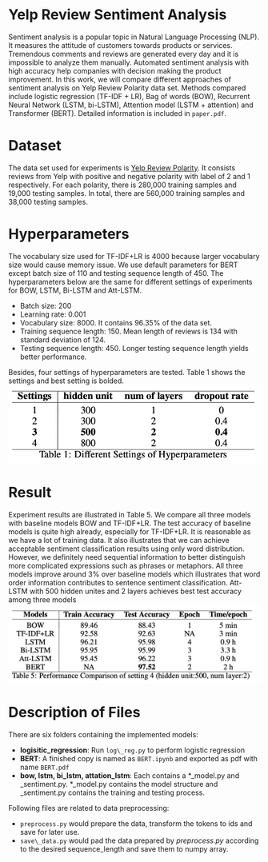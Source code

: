 # Yelp Review Sentiment Analysis

Sentiment analysis is a popular topic in Natural Language Processing (NLP). It measures the attitude of customers towards products or services. Tremendous comments and reviews are generated every day and it is impossible to analyze them manually. Automated sentiment analysis with high accuracy help companies with decision making the product improvement. In this work, we will compare different approaches of sentiment analysis on Yelp Review Polarity data set. Methods compared include logistic regression (TF-IDF + LR), Bag of words (BOW), Recurrent Neural Network (LSTM, bi-LSTM), Attention model (LSTM + attention) and Transformer (BERT). Detailed information is included in `paper.pdf`.

# Dataset

The data set used for experiments is [Yelp Review Polarity](https://www.kaggle.com/irustandi/yelp-review-polarity/version/1#yelp_review_polarity_csv.zip). It consists reviews from Yelp with positive and negative polarity with label of 2 and 1 respectively. For each polarity, there is 280,000 training samples and 19,000 testing samples. In total, there are 560,000 training samples and 38,000 testing samples.

# Hyperparameters

The vocabulary size used for TF-IDF+LR is 4000 because larger vocabulary size would cause memory issue. We use default parameters for BERT except batch size of 110 and testing sequence length of 450. The hyperparameters below are the same for different settings of experiments for BOW, LSTM, Bi-LSTM and Att-LSTM.
* Batch size: 200
* Learning rate: 0.001
* Vocabulary size: 8000. It contains 96.35% of the data set.
* Training sequence length: 150. Mean length of reviews is 134 with standard deviation of 124. 
* Testing sequence length: 450. Longer testing sequence length yields better performance.

Besides, four settings of hyperparameters are tested. Table 1 shows the settings and best setting is bolded.
![table1](images/table1.png)

# Result

Experiment results are illustrated in Table 5. We compare all three models with baseline models BOW and TF-IDF+LR. The test accuracy of baseline models is quite high already, especially for TF-IDF+LR. It is reasonable as we have a lot of training data. It also illustrates that we can achieve acceptable sentiment classification results using only word distribution. However, we definitely need sequential information to better distinguish more complicated expressions such as phrases or metaphors.
All three models improve around 3% over baseline models which illustrates that word order information contributes to sentence sentiment classification. Att-LSTM with 500 hidden unites and 2 layers achieves best test accuracy among three models
![table4](images/table5.png)

# Description of Files
There are six folders containing the implemented models:

* __logisitic\_regression__: Run `log\_reg.py` to perform logistic regression  
* __BERT__: A finished copy is named as `BERT.ipynb` and exported as pdf with name `BERT.pdf`  
* __bow, lstm, bi\_lstm, attation\_lstm__: Each contains a *\_model.py and \_sentiment.py. *\_model.py contains the model structure and \_sentiment.py contains the training and testing process. 


 Following files are related to data preprocessing:


* `preprocess.py` would prepare the data, transform the tokens to ids and save for later use.
* `save\_data.py` would pad the data prepared by _preprocess.py_ according to the desired sequence_length and save them to numpy array.








